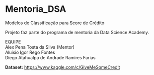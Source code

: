 # Mentoria_DSA

Modelos de Classificação para Score de Crédito

Projeto faz parte do programa de mentoria da Data Science Academy.


EQUIPE<br>
Alex Pena Tosta da Silva (Mentor)<br>
Aluisio Igor Rego Fontes<br>
Diego Atahualpa de Andrade Ramires Farias

**Dataset:** https://www.kaggle.com/c/GiveMeSomeCredit
